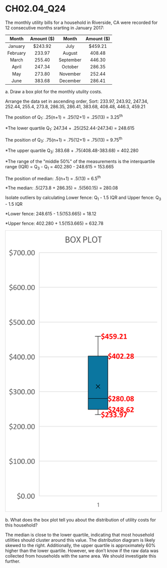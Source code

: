 # CH02.04_Q24 #

The monthly utility bills for a household in Riverside, CA were recorded for 12 consecutive months  srarting in January 2017: 

| Month | Amount ($) | Month | Amount ($) |
|:-----:|:----------:|:-----:|:----------:|
| January | $243.92 | July | $459.21 |
| February | 233.97 | August | 408.48 |
| March | 255.40 | September | 446.30 |
| April | 247.34 | October | 286.35 |
| May | 273.80 | November | 252.44 |
| June | 383.68 | December | 286.41 |

a. Draw a box plot for the monthly utulity costs.

Arrange the data set in ascending order, Sort: 233.97, 243.92, 247.34, 252.44, 255.4, 273.8, 286.35, 286.41, 383.68, 408.48, 446.3, 459.21

The position of Q<sub>1</sub>: .25(n+1) = .25(12+1) = .25(13) = 3.25<sup>th</sup>

*The lower quartile Q<sub>1</sub>: 247.34 + .25(252.44-247.34) = 248.615 

The position of Q<sub>3</sub>: .75(n+1) = .75(12+1) = .75(13) = 9.75<sup>th</sup>

*The upper quartile Q<sub>3</sub>: 383.68 + .75(408.48-383.68) = 402.280

*The range of the "middle 50%" of the measurements is the interquartile range (IQR) = Q<sub>3</sub> - Q<sub>1</sub> = 402.280 - 248.615 = 153.665

The position of median: .5(n+1) = .5(13) = 6.5<sup>th</sup>

*The median: .5(273.8 + 286.35) = .5(560.15) = 280.08

Isolate outliers by calculating Lower fence: Q<sub>1</sub> - 1.5 IQR and Upper fence: Q<sub>3</sub> - 1.5 IQR

*Lower fence: 248.615 - 1.5(153.665) = 18.12

*Upper fence: 402.280 + 1.5(153.665) = 632.78

![image](https://github.com/HWTeng-Teaching/202409-Stat/blob/main/HW0914/21_%E5%BE%90%E5%81%89%E5%B3%BB/CH02.04_Q24_a.png)


b. What does the box plot tell you about the distribution of utility costs for this household?

The median is close to the lower quartile, indicating that most household utilities should cluster around this value. The distribution diagram is likely skewed to the right. Additionally, the upper quartile is approximately 60% higher than the lower quartile. However, we don’t know if the raw data was collected from households with the same area. We should investigate this further.
